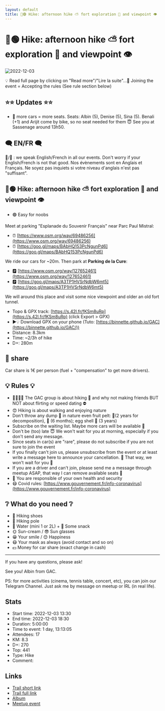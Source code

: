 ```yaml
---
layout: default
title: 🥾🟢 Hike: afternoon hike ⛅ fort exploration 🧱 and viewpoint 👁️
---
```


# 🥾🟢 Hike: afternoon hike ⛅ fort exploration 🧱 and viewpoint 👁️

![2022-12-03](../img/orig/2022-12-03.jpg)

💡 Read full page by clicking on "Read more"/"Lire la suite"...💜
Joining the event = Accepting the rules (See rule section below)

##  ⭐⭐ Updates ⭐⭐ 

* 📅 more cars = more seats. Seats: Albin (5), Denise (5), Sina (5). Benali (+1) and Arijit come by bike, so no seat needed for them 😇 See you at Sassenage around 13h50.

##  🗨️ EN/FR 🗨️ 
🦅/🐓 : we speak English/French in all our events. Don't worry if your English/French is not that good. Nos évènements sont en Anglais et Français. Ne soyez pas inquiets si votre niveau d'anglais n'est pas "suffisant".

##  🥾🟢 Hike: afternoon hike ⛅ fort exploration 🧱 and viewpoint 👁️ 

* 🟢 Easy for noobs

Meet at parking "Esplanade du Souvenir Français" near Parc Paul Mistral:

* ⏰ [https://www.osm.org/way/69486256](https://www.osm.org/way/69486256)
* ⏰ [https://goo.gl/maps/BAbHQ153PcNgunPd6](https://goo.gl/maps/BAbHQ153PcNgunPd6)

We ride our cars for \~20m. Then park at **Parking de la Cure**:

* 🅿️ [https://www.osm.org/way/127652461](https://www.osm.org/way/127652461)
* 🅿️ [https://goo.gl/maps/A3TP1HVSrNdbW6mt5](https://goo.gl/maps/A3TP1HVSrNdbW6mt5)

We will around this place and visit some nice viewpoint and older an old fort tunnel.

* Topo & GPX track: [https://s.42l.fr/fKSm8uRp](https://s.42l.fr/fKSm8uRp) (click Export > GPX)
* ▶💡 Download GPX on your phone (Tuto: [https://binnette.github.io/GAC](https://binnette.github.io/GAC/))
* Distance: 8.3km
* Time: \~2/3h of hike
* D+: 280m

##  🚗 share 
Car share is 1€ per person (fuel + "compensation" to get more drivers).

##  💡 Rules 💡 

* 🚶‍♀️🚶‍♂️ The GAC group is about hiking 🥾 and why not making friends BUT NOT about flirting or speed dating ⛔
* 😍 Hiking is about walking and enjoying nature
* Don't throw any dump 🚮 in nature even fruit pelt: 🍌(2 years for decomposition), 🍊 (6 months); egg shell 🥚 (3 years)
* Subscribe on the waiting list. Maybe more cars will be available 🚗
* Don't be (too) late 😇 We won't wait for you at morning, especially if you don't send any message.
* Since seats in car(s) are "rare", please do not subscribe if you are not sure to join the event
* If you finally can't join us, please unsubscribe from the event or at least write a message here to announce your cancellation. 💜 That way, we won't wait for you 💜
* If you are a driver and can't join, please send me a message through meetup ASAP, that way I can remove available seats 🚗
* 💟 You are responsible of your own health and security
* 😷 Covid rules: [https://www.gouvernement.fr/info-coronavirus](https://www.gouvernement.fr/info-coronavirus)

##  ❔ What do you need ❔ 

* 🥾 Hiking shoes
* 🥢 Hiking pole
* 🧃 Water (mini 1 or 2L) + 🍫 Some snack
* 🌞 Sun-cream / 😎 Sun glasses
* 😁 Your smile / 😊 Happiness
* 😷 Your mask as always (avoid contact and so on)
* 💵 Money for car share (exact change in cash)

***

If you have any questions, please ask!

See you! Albin from GAC.

PS: for more activities (cinema, tennis table, concert, etc), you can join our Telegram Channel. Just ask me by message on meetup or IRL (in real life).

## Stats

- Start time: 2022-12-03 13:30
- End time: 2022-12-03 18:30
- Duration: 5:00:00
- Time to event: 1 day, 13:13:05
- Attendees: 17
- KM: 8.3
- D+: 270
- Top: 441
- Type: Hike
- Comment: 

## Links

- [Trail short link](https://s.42l.fr/fKSm8uRp)
- [Trail full link]()
- [Album](https://binnette.github.io/GacImg2022/2022-12-03-🥾🟢-Hike-afternoon-hike-⛅-fort-exploration-🧱-and-viewpoint-👁️.html)
- [Meetup event](https://www.meetup.com/grenoble-adventure-club-english-french/events/290090021/)
